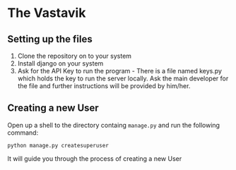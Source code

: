 # The Vastavik

## Setting up the files

1. Clone the repository on to your system
2. Install django on your system
3. Ask for the API Key to run the program - There is a file named keys.py which holds the key to run the server locally. Ask the main developer for the file and further instructions will be provided by him/her.

## Creating a new User

Open up a shell to the directory containg `manage.py` and run the following command:

`python manage.py createsuperuser`

It will guide you through the process of creating a new User